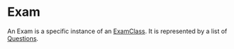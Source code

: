 # Exam

An Exam is a specific instance of an [ExamClass](./ExamClass.md).  It is represented by a list of [Questions](./Question.md).


